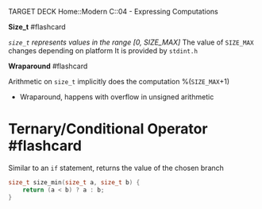 TARGET DECK
Home::Modern C::04 - Expressing Computations

**Size_t** #flashcard 

*`size_t` represents values in the range [0, SIZE_MAX]*
The value of `SIZE_MAX` changes depending on platform
It is provided by `stdint.h`
<!--ID: 1715965923480-->


**Wraparound** #flashcard 

Arithmetic on `size_t` implicitly does the computation %(`SIZE_MAX`+1)
- Wraparound, happens with overflow in unsigned arithmetic
<!--ID: 1715965923485-->


# Ternary/Conditional Operator #flashcard 

Similar to an `if` statement, returns the value of the chosen branch
```C
size_t size_min(size_t a, size_t b) {
	return (a < b) ? a : b;
}
```
<!--ID: 1715965923489-->

